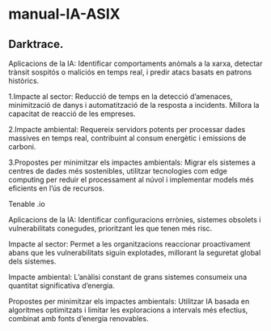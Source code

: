 # manual-IA-ASIX
## Darktrace.

Aplicacions de la IA: Identificar comportaments anòmals a la xarxa, detectar trànsit sospitós o maliciós en temps real, i predir atacs basats en patrons històrics.

1.Impacte al sector: Reducció de temps en la detecció d’amenaces, minimització de danys i automatització de la resposta a incidents. Millora la capacitat de reacció de les empreses.

2.Impacte ambiental: Requereix servidors potents per processar dades massives en temps real, contribuint al consum energètic i emissions de carboni.

3.Propostes per minimitzar els impactes ambientals: Migrar els sistemes a centres de dades més sostenibles, utilitzar tecnologies com edge computing per reduir el processament al núvol i implementar models més eficients en l’ús de recursos.

Tenable .io

Aplicacions de la IA: Identificar configuracions errònies, sistemes obsolets i vulnerabilitats conegudes, prioritzant les que tenen més risc.

Impacte al sector: Permet a les organitzacions reaccionar proactivament abans que les vulnerabilitats siguin explotades, millorant la seguretat global dels sistemes.

Impacte ambiental: L’anàlisi constant de grans sistemes consumeix una quantitat significativa d’energia.

Propostes per minimitzar els impactes ambientals: Utilitzar IA basada en algoritmes optimitzats i limitar les exploracions a intervals més efectius, combinat amb fonts d’energia renovables.
